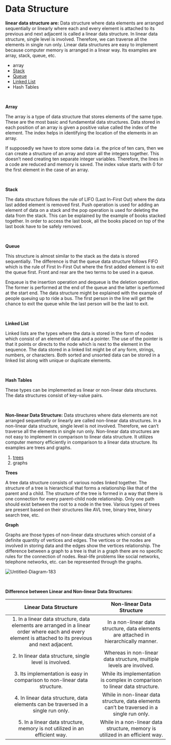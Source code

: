 # Data Structure

**linear data structure are:** Data structure where data elements are arranged sequentially or linearly where each and every element is attached to its previous and next adjacent is called a linear data structure. In linear data structure, single level is involved. Therefore, we can traverse all the elements in single run only. Linear data structures are easy to implement because computer memory is arranged in a linear way. Its examples are  array, stack, queue, etc. 


- array
- [Stack](https://github.com/GergesHany/Data_Structure/tree/master/Stack)
- [Queue](https://github.com/GergesHany/Data_Structure/tree/master/Queue)
- [Linked List](https://github.com/GergesHany/Data_Structure/tree/master/Linkedlist)
- Hash Tables

<br>

**Array**

The array is a type of data structure that stores elements of the same type. These are the most basic and fundamental data structures. Data stored in each position of an array is given a positive value called the index of the element. The index helps in identifying the location of the elements in an array.

If supposedly we have to store some data i.e. the price of ten cars, then we can create a structure of an array and store all the integers together. This doesn’t need creating ten separate integer variables. Therefore, the lines in a code are reduced and memory is saved. The index value starts with 0 for the first element in the case of an array.


<br>

**Stack**

The data structure follows the rule of LIFO (Last In-First Out) where the data last added element is removed first. Push operation is used for adding an element of data on a stack and the pop operation is used for deleting the data from the stack. This can be explained by the example of books stacked together. In order to access the last book, all the books placed on top of the last book have to be safely removed.

<br>

**Queue**

This structure is almost similar to the stack as the data is stored sequentially. The difference is that the queue data structure follows FIFO which is the rule of First In-First Out where the first added element is to exit the queue first. Front and rear are the two terms to be used in a queue.

Enqueue is the insertion operation and dequeue is the deletion operation. The former is performed at the end of the queue and the latter is performed at the start end. The data structure might be explained with the example of people queuing up to ride a bus. The first person in the line will get the chance to exit the queue while the last person will be the last to exit.

<br>

**Linked List**

Linked lists are the types where the data is stored in the form of nodes which consist of an element of data and a pointer. The use of the pointer is that it points or directs to the node which is next to the element in the sequence. The data stored in a linked list might be of any form, strings, numbers, or characters. Both sorted and unsorted data can be stored in a linked list along with unique or duplicate elements.

<br>

**Hash Tables**

These types can be implemented as linear or non-linear data structures. The data structures consist of key-value pairs.

<br>

**Non-linear Data Structure:** 
Data structures where data elements are not arranged sequentially or linearly are called non-linear data structures. In a non-linear data structure, single level is not involved. Therefore, we can’t traverse all the elements in single run only. Non-linear data structures are not easy to implement in comparison to linear data structure. It utilizes computer memory efficiently in comparison to a linear data structure. Its examples are trees and graphs.  

1. [trees](https://github.com/GergesHany/Data_Structure/tree/master/binary%20search%20tree)
2. graphs



**Trees**

A tree data structure consists of various nodes linked together. The structure of a tree is hierarchical that forms a relationship like that of the parent and a child. The structure of the tree is formed in a way that there is one connection for every parent-child node relationship. Only one path should exist between the root to a node in the tree. Various types of trees are present based on their structures like AVL tree, binary tree, binary search tree, etc.

**Graph**

Graphs are those types of non-linear data structures which consist of a definite quantity of vertices and edges. The vertices or the nodes are involved in storing data and the edges show the vertices relationship. The difference between a graph to a tree is that in a graph there are no specific rules for the connection of nodes. Real-life problems like social networks, telephone networks, etc. can be represented through the graphs. 

![Untitled-Diagram-183](https://user-images.githubusercontent.com/105644935/212389921-07242e51-e296-4f5d-966e-df2fb703c836.png)

<br>

**Difference between Linear and Non-linear Data Structures**:

| Linear Data Structure  | Non-linear Data Structure |
| :------: | :------: |
| 1.	In a linear data structure, data elements are arranged in a linear order where each and every element is attached to its previous and next adjacent. | In a non-linear data structure, data elements are attached in hierarchically manner.	 |
| 2.	In linear data structure, single level is involved.  | 	Whereas in non-linear data structure, multiple levels are involved.  |
| 3.	Its implementation is easy in comparison to non-linear data structure. | While its implementation is complex in comparison to linear data structure.  |
| 4.	In linear data structure, data elements can be traversed in a single run only. | While in non-linear data structure, data elements can’t be traversed in a single run only. |
| 5.	In a linear data structure, memory is not utilized in an efficient way. | While in a non-linear data structure, memory is utilized in an efficient way.   |  

 

